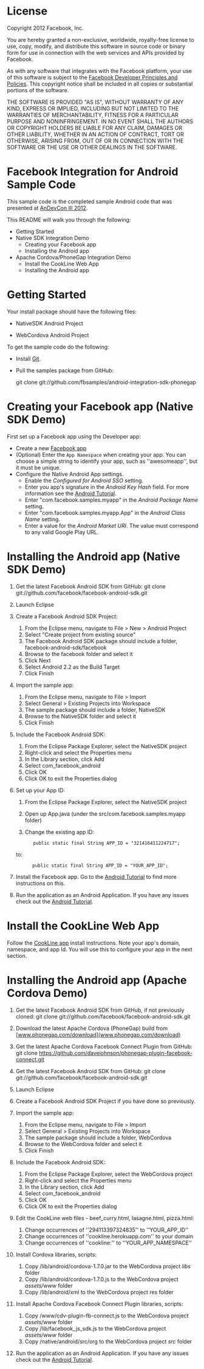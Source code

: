 **License**
========================

Copyright 2012 Facebook, Inc.

You are hereby granted a non-exclusive, worldwide, royalty-free license to
use, copy, modify, and distribute this software in source code or binary
form for use in connection with the web services and APIs provided by
Facebook.

As with any software that integrates with the Facebook platform, your use
of this software is subject to the [Facebook Developer Principles and
Policies](http://developers.facebook.com/policy/). This copyright notice
shall be included in all copies or substantial portions of the software.

THE SOFTWARE IS PROVIDED "AS IS", WITHOUT WARRANTY OF ANY KIND, EXPRESS OR
IMPLIED, INCLUDING BUT NOT LIMITED TO THE WARRANTIES OF MERCHANTABILITY,
FITNESS FOR A PARTICULAR PURPOSE AND NONINFRINGEMENT. IN NO EVENT SHALL
THE AUTHORS OR COPYRIGHT HOLDERS BE LIABLE FOR ANY CLAIM, DAMAGES OR OTHER
LIABILITY, WHETHER IN AN ACTION OF CONTRACT, TORT OR OTHERWISE, ARISING
FROM, OUT OF OR IN CONNECTION WITH THE SOFTWARE OR THE USE OR OTHER
DEALINGS IN THE SOFTWARE.

**Facebook Integration for Android Sample Code**
========================

This sample code is the completed sample Android code that was presented at [AnDevCon III 2012](http://www.andevcon.com/AndevCon_III/index.html).

This README will walk you through the following:

* Getting Started
* Native SDK Integration Demo
  * Creating your Facebook app
  * Installing the Android app
* Apache Cordova/PhoneGap Integration Demo
  * Install the CookLine Web App
  * Installing the Android app

**Getting Started**
===================

Your install package should have the following files:

* NativeSDK Android Project

* WebCordova Android Project


To get the sample code do the following:

* Install [Git](http://git-scm.com/).

* Pull the samples package from GitHub:

    git clone git://github.com/fbsamples/android-integration-sdk-phonegap


**Creating your Facebook app (Native SDK Demo)**
==============================

First set up a Facebook app using the Developer app:

* Create a new [Facebook app](https://developers.facebook.com/apps)
* (Optional) Enter the `App Namespace` when creating your app. You can choose a simple string to identify your app, such as ''awesomeapp'', but it must be unique.
* Configure the Native Android App settings.
  * Enable the _Configured for Android SSO_ setting.
  * Enter you app's signature in the _Android Key Hash_ field. For more information see the [Android Tutorial](https://developers.facebook.com/docs/mobile/android/build/#sig).
  * Enter "com.facebook.samples.myapp" in the _Android Package Name_ setting.
  * Enter "com.facebook.samples.myapp.App" in the _Android Class Name_ setting.
  * Enter a value for the _Android Market URI_. The value must correspond to any valid Google Play URL.



**Installing the Android app (Native SDK Demo)**
==========================

1. Get the latest Facebook Android SDK from GitHub: git clone git://github.com/facebook/facebook-android-sdk.git

1. Launch Eclipse

1. Create a Facebook Android SDK Project:
   1. From the Eclipse menu, navigate to File > New > Android Project
   1. Select "Create project from existing source"
   1. The Facebook Android SDK package should include a folder, facebook-android-sdk/facebook 
   1. Browse to the facebook folder and select it
   1. Click Next
   1. Select Android 2.2 as the Build Target
   1. Click Finish

1. Import the sample app:
   1. From the Eclipse menu, navigate to File > Import
   1. Select General > Existing Projects into Workspace
   1. The sample package should include a folder, NativeSDK
   1. Browse to the NativeSDK folder and select it
   1. Click Finish

1. Include the Facebook Android SDK:
   1. From the Eclipse Package Explorer, select the NativeSDK project
   1. Right-click and select the Properties menu
   1. In the Library section, click Add
   1. Select com_facebook_android
   1. Click OK
   1. Click OK to exit the Properties dialog

1. Set up your App ID:
   1. From the Eclipse Package Explorer, select the NativeSDK project
   1. Open up App.java (under the src/com.facebook.samples.myapp folder)
   1. Change the existing app ID:

             public static final String APP_ID = "321416411224717";

     to:

             public static final String APP_ID = "YOUR_APP_ID";

1. Install the Facebook app. Go to the [Android Tutorial](https://developers.facebook.com/docs/mobile/android/build/#install) to find more instructions on this.

1. Run the application as an Android Application. If you have any issues check out the [Android Tutorial](https://developers.facebook.com/docs/mobile/android/build/). 


**Install the CookLine Web App**
==============================

Follow the [CookLine app](https://github.com/fbsamples/CookLine) install instructions. Note your app's domain, namespace, and app Id. You will use this to configure your app in the next section.

**Installing the Android app (Apache Cordova Demo)**
==========================

1. Get the latest Facebook Android SDK from GitHub, if not previously cloned: git clone git://github.com/facebook/facebook-android-sdk.git

1. Download the latest Apache Cordova (PhoneGap) build from [www.phonegap.com/download](www.phonegap.com/download)

1. Get the latest Apache Cordova Facebook Connect Plugin from GitHub: git clone https://github.com/davejohnson/phonegap-plugin-facebook-connect.git

1. Get the latest Facebook Android SDK from GitHub: git clone git://github.com/facebook/facebook-android-sdk.git

1. Launch Eclipse

1. Create a Facebook Android SDK Project if you have done so previously.

1. Import the sample app:
   1. From the Eclipse menu, navigate to File > Import
   1. Select General > Existing Projects into Workspace
   1. The sample package should include a folder, WebCordova
   1. Browse to the WebCordova folder and select it
   1. Click Finish

1. Include the Facebook Android SDK:
   1. From the Eclipse Package Explorer, select the WebCordova project
   1. Right-click and select the Properties menu
   1. In the Library section, click Add
   1. Select com_facebook_android
   1. Click OK
   1. Click OK to exit the Properties dialog

1. Edit the CookLine web files - beef_curry.html, lasagne.html, pizza.html:
   1. Change occurrences of ''294113397324835'' to ''YOUR_APP_ID''
   1. Change occurrences of ''cookline.herokuapp.com'' to your domain
   1. Change occurrences of ''cookline:'' to ''YOUR_APP_NAMESPACE''

1. Install Cordova libraries, scripts:
   1. Copy <CORDOVA-INSTALL>/lib/android/cordova-1.7.0.jar to the WebCordova project _libs_ folder
   1. Copy <CORDOVA-INSTALL>/lib/android/cordova-1.7.0.js to the WebCordova project _assets/www_ folder
   1. Copy <CORDOVA-INSTALL>/lib/android/xml to the WebCordova project res folder

1. Install Apache Cordova Facebook Connect Plugin libraries, scripts:
   1. Copy <PLUGIN-INSTALL>/www/cdv-plugin-fb-connect.js to the WebCordova project _assets/www_ folder
   1. Copy <PLUGIN-INSTALL>/lib/facebook_js_sdk.js to the WebCordova project _assets/www_ folder
   1. Copy <PLUGIN-INSTALL>/native/android/src/org to the WebCordova project _src_ folder

1. Run the application as an Android Application. If you have any issues check out the [Android Tutorial](https://developers.facebook.com/docs/mobile/android/build/). 